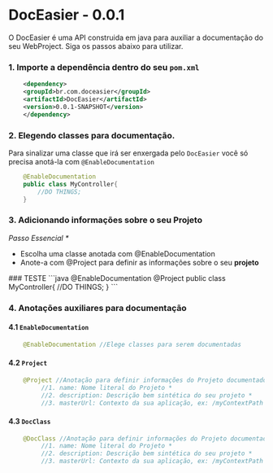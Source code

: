 # DocEasier - 0.0.1
O DocEasier é uma API construida em java para auxiliar a documentação do seu WebProject. Siga os passos abaixo para utilizar.<br/>

### 1. Importe a dependência dentro do seu `pom.xml`
```xml
    <dependency>
	<groupId>br.com.doceasier</groupId>
	<artifactId>DocEasier</artifactId>
	<version>0.0.1-SNAPSHOT</version>
    </dependency>
```

### 2. Elegendo classes para documentação. 
Para sinalizar uma classe que irá ser enxergada pelo `DocEasier` você só precisa anotá-la com `@EnableDocumentation`
```java
	@EnableDocumentation
	public class MyController{
		//DO THINGS;
	}
```

### 3. Adicionando informações sobre o seu Projeto
<i>Passo Essencial *</i>
<ul>
	<li>Escolha uma classe anotada com @EnableDocumentation</li>
	<li>Anote-a com @Project para definir as informações sobre o seu <b>projeto</b></li>
</ul>
### TESTE
```java
	@EnableDocumentation
	@Project
	public class MyController{
		//DO THINGS;
	}
```

### 4. Anotações auxiliares para documentação
#### 4.1 `EnableDocumentation`
```java
	@EnableDocumentation //Elege classes para serem documentadas
```
#### 4.2 `Project`
```java
	@Project //Anotação para definir informações do Projeto documentado. Possui 3 atributos:
		 //1. name: Nome literal do Projeto *
		 //2. description: Descrição bem sintética do seu projeto *
		 //3. masterUrl: Contexto da sua aplicação, ex: /myContextPath *
```
#### 4.3 `DocClass`
```java
	@DocClass //Anotação para definir informações do Projeto documentado. Possui 3 atributos:
		 //1. name: Nome literal do Projeto *
		 //2. description: Descrição bem sintética do seu projeto *
		 //3. masterUrl: Contexto da sua aplicação, ex: /myContextPath *
```
